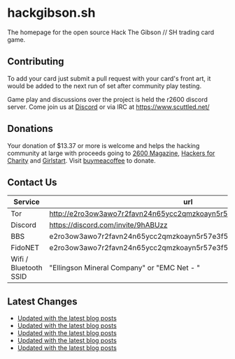 # hackgibson.sh
The homepage for the open source Hack The Gibson // SH trading card game.


## Contributing

To add your card just submit a pull request with your card's front art, it would be added to the next run of set after community play testing.

Game play and discussions over the project is held the r2600 discord server. Come join us at [Discord](https://discord.com/invite/9hABUzz) or via IRC at https://www.scuttled.net/


## Donations

Your donation of $13.37 or more is welcome and helps the hacking community at large with proceeds going to [2600 Magazine](https://2600.com/), [Hackers for Charity](https://hackersforcharity.org) and [Girlstart](https://girlstart.org).  Visit [buymeacoffee](https://www.buymeacoffee.com/hackgibson.sh) to donate.


## Contact Us

Service | url
-|-
Tor | http://e2ro3ow3awo7r2favn24n65ycc2qmzkoayn5r57e3f56nvjwdcgg32ad.onion
Discord | https://discord.com/invite/9hABUzz
BBS | e2ro3ow3awo7r2favn24n65ycc2qmzkoayn5r57e3f56nvjwdcgg32ad.onion:23
FidoNET | e2ro3ow3awo7r2favn24n65ycc2qmzkoayn5r57e3f56nvjwdcgg32ad.onion:24554
Wifi / Bluetooth SSID | "Ellingson Mineral Company" or "EMC Net - <fidonet address>"

## Latest Changes
<!-- BLOG-POST-LIST:START -->
- [Updated with the latest blog posts](https://github.com/DFW2600/hackgibson.sh/commit/d05ad0bed7ff99bab3be1f2bf2cd065437a52721)
- [Updated with the latest blog posts](https://github.com/DFW2600/hackgibson.sh/commit/7b41c1449e71e89f96a3f8cb5255fb83b0a9ee0f)
- [Updated with the latest blog posts](https://github.com/DFW2600/hackgibson.sh/commit/3a09f1275eb0b850e0d63fd6038911791d557f9f)
- [Updated with the latest blog posts](https://github.com/DFW2600/hackgibson.sh/commit/e11ea67547c053188923b34949b4508309a01a85)
- [Updated with the latest blog posts](https://github.com/DFW2600/hackgibson.sh/commit/e408d42c9ab751fd5fa28031c2d601a0ff791bc3)
<!-- BLOG-POST-LIST:END -->
